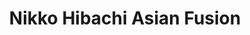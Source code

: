 ---
layout: place
title: "Nikko Hibachi Asian Fusion"
permalink: /new-york/new-york/nikko-hibachi-asian-fusion.html
stateAbbr: NY
stateName: New York
cityName: New York
seo:
  name: "Nikko Hibachi Asian Fusion"
  type: Restaurant
  links: https://nikkohibachiasianfusion.shop/
description: "Modern Asian-fusion restaurant offering sushi, stir-fries, noodle soups & sake, plus lunch specials. Nikko Hibachi Asian Fusion serves delicious sushi in New York, New York. Try fresh Japanese dishes for a great dining experience. Available for takeout, delivery, lunch, and dinner."
place_id: ChIJu3iXyGr2wokR29wWAqLfn8Q
photos:
  - name: >-
      places/ChIJu3iXyGr2wokR29wWAqLfn8Q/photos/AeeoHcIIqYHULPGzIQtsrfwZRp68MJYbzry4wS12HIrXolr_pAZ4hXjF5aRulriGGqHxuKeyRTqeovw4yjHYq_YGb7VQdEjoQzSEARyATR-Stx_82BV3vCYD5OL-E56I5TqlQVTmzACzhC48DOzCdfObRFDRbY4aqz-NV2N_8hql5OT3DJwviyElkE2SfYBq5ANSgwIw_7W9d8gcthXF30rguQVOVi01kLSlxrFyTXHoXVNnnAlF7Vyo3oiq-EmdyIL-hJZxXMbW4KMo0OaVqndKJ4UxifgAzC5gHvfO0Qu6T6F-nXEAxSnDrLtTPwh9vPDvHfkDIIdtoUhM1xekB2XL-ziyhNoAUdjmIG-TVtJkOy2tQvkkxag082RkbKFErjTkxeQON9f31HBuCPMLzGDQPO_hATII3eLE_qIdTgiB1Emm1A
    widthPx: 3024
    heightPx: 4032
    authorAttributions:
      - displayName: Crissibeth Cooper
        uri: https://maps.google.com/maps/contrib/105280946035097287477
        photoUri: >-
          https://lh3.googleusercontent.com/a-/ALV-UjWx67fKQi0lvlw8VtvamweHdfex5WtZkIhUo_Gm7vwqXBLQqCu-vQ=s100-p-k-no-mo
    flagContentUri: >-
      https://www.google.com/local/imagery/report/?cb_client=maps_api_places.places_api&image_key=!1e10!2sCIHM0ogKEICAgICEveKXfw&hl=en-US
    googleMapsUri: >-
      https://www.google.com/maps/place//data=!3m4!1e2!3m2!1sCIHM0ogKEICAgICEveKXfw!2e10!4m2!3m1!1s0x89c2f66ac89778bb:0xc49fdfa20216dcdb
  - name: >-
      places/ChIJu3iXyGr2wokR29wWAqLfn8Q/photos/AeeoHcJLZlJ0j8I5zlUstf-QeHDv4OROA1wsn_C5WHQwt_rBjRGKmXt1McSgL7qZbcjjRw2KjU7w0MG_emJwZiwZmVd7EnU3UFFBZ5jjwEKPBGuGpl5rnOXEmG7hmyh5ZsqlmWHi0s93DHm6dWu--pbPfLJ6mtoQiipj4rrI-HjeJHs8OLimmk3039ELfiPYCvBRx13kBJ4USK-Xw3f4S8AJa4MM-9PG73yEuj6e7kh_rs7yxaL9X46ltIZHtdLz0vFEsAtleYyk6m-5eAOImHk8Z3ZKx-N_Fqj-YtLxfvJZ2bkh3w
    widthPx: 3024
    heightPx: 4032
    authorAttributions:
      - displayName: Nikko Hibachi Asian Fusion
        uri: https://maps.google.com/maps/contrib/104326603928923861023
        photoUri: >-
          https://lh3.googleusercontent.com/a-/ALV-UjVd97Io80dAjXjqWqQTnYuF3cGCtzLXooW55LVEQJlI3Uf_U48=s100-p-k-no-mo
    flagContentUri: >-
      https://www.google.com/local/imagery/report/?cb_client=maps_api_places.places_api&image_key=!1e10!2sAF1QipNt8_6CPWdLMLzQMuyHaI7u90sWC26crNF3rau7&hl=en-US
    googleMapsUri: >-
      https://www.google.com/maps/place//data=!3m4!1e2!3m2!1sAF1QipNt8_6CPWdLMLzQMuyHaI7u90sWC26crNF3rau7!2e10!4m2!3m1!1s0x89c2f66ac89778bb:0xc49fdfa20216dcdb
  - name: >-
      places/ChIJu3iXyGr2wokR29wWAqLfn8Q/photos/AeeoHcJaLL89PSKwGaCegVeibQnyGEzDXsyt4dFVhT31mCwXQX8AaWE8EDHgPp2MyXOEm0uWFkd-oqnnNNKfqOGK7uzztnJJtmvs6A-_cd1_bIt6_1DNZ7iTJuMKFCFGBt7uBnAGsxgxhUsP7Vb47Nw3GDlzxQ1XJVQ82uaaf29CthNJDNPIJkW4iCFMEdULWUTLAcXi6_Ob_5VfiNgW16kpaId4pO5-9eE9s1rNg2fGMUw_Twk2VPUfzLzSRHqvv3xjhDjFHCwTnCO6BzOPvO3frUgan9hUUxus8NrOXqSSAOsrFSdFyyREMIRwddLAJOQUeIad0T1TMyw-lXsJEjqkjG9yZWlYfTthANVzLthxkPmAN9SU1L1sh2iBQAfUtZtOS7ky8R_Ab-0F-CXPtGJpMh7vCyxp8ScnmU1GxFIyejbLFQ9-vffrKTzxzXeyPVSo
    widthPx: 4000
    heightPx: 3000
    authorAttributions:
      - displayName: Stefanie j
        uri: https://maps.google.com/maps/contrib/106160796272715062496
        photoUri: >-
          https://lh3.googleusercontent.com/a-/ALV-UjX3LA0BQhQhZvpo7pMxKSpnWlnrd-uuzuv6U_tEe5ibhCiOvGMsTg=s100-p-k-no-mo
    flagContentUri: >-
      https://www.google.com/local/imagery/report/?cb_client=maps_api_places.places_api&image_key=!1e10!2sCIABIhAA3ilW-yR_E2fnRg0ABLlP&hl=en-US
    googleMapsUri: >-
      https://www.google.com/maps/place//data=!3m4!1e2!3m2!1sCIABIhAA3ilW-yR_E2fnRg0ABLlP!2e10!4m2!3m1!1s0x89c2f66ac89778bb:0xc49fdfa20216dcdb
  - name: >-
      places/ChIJu3iXyGr2wokR29wWAqLfn8Q/photos/AeeoHcIpgNv5XZcUgPgyytuXz-NkdQt-K2onbXLk17GzrJ05yGHEQbbUbHpcg3pHXuuHcQvHCjJZNDuwfqiGtXUoRDK_Da7uyorgWB94N7vK_KO8el57wlLeQdjTHAsTmZa9koJkez8YhlBcDtc8mioqrexhXR1vtdVfI2-VNL0tPrRE4NpZAilh54-DfN1Te9GVIOTjVPRJFUEcxOUL8RWPsA9bHSpJC1d1ukMIUkRxOquVc9uJRkXucUu5jVlxQb6Rs0PXMsI2Rn_bj3uvZrC0KevJyodEYxEACWqa7D0oqn4hfvgJ5BhWVHmDbZknhnJz2kWLGkgRY8P8yKFCZ9Yl84bYcHHS-q1QQ1djMFpvC0rnauSjjDInhK1PGco3N4__9O9Bhji1imy1kXGoXO5S4dnUHYatsebBD2Q9bU-q1XBhrSZU
    widthPx: 3072
    heightPx: 4096
    authorAttributions:
      - displayName: Liboria Santos
        uri: https://maps.google.com/maps/contrib/115707001881226549672
        photoUri: >-
          https://lh3.googleusercontent.com/a-/ALV-UjU3lYaLvCWlK5Gjsz6k4liSHOv31QQV0izAhheUUrW8z3czCDx1yQ=s100-p-k-no-mo
    flagContentUri: >-
      https://www.google.com/local/imagery/report/?cb_client=maps_api_places.places_api&image_key=!1e10!2sCIHM0ogKEICAgMCQ1-WW4gE&hl=en-US
    googleMapsUri: >-
      https://www.google.com/maps/place//data=!3m4!1e2!3m2!1sCIHM0ogKEICAgMCQ1-WW4gE!2e10!4m2!3m1!1s0x89c2f66ac89778bb:0xc49fdfa20216dcdb
  - name: >-
      places/ChIJu3iXyGr2wokR29wWAqLfn8Q/photos/AeeoHcIgMbH879zD5YRCif4f7oqZfCpc2V4QgNivIcUZsy0XwHDczNAfo0IBRMSDvETLGe33_WYTf-_X25XtX1gBjTNFffAErpbet28RWTDaQT3tG7RNZrLm7N3-jKuqMabjbeE3yk9Kwjb4-TpIgMxL6uEX94dTrxbS0LajUTKkRciOsM-m7wrEJdDSK6ARcNlmHbMS3rd52hIvr09k-rPQ2_dAg2EXc3hV60xzNPwRXLuBv1OYdBCgUUgmdcrAUpDzGfkMoWMEa5IyTeG6IIjXd2v6E7yB2rsxPbC4lXnhlrnAHgM1Mar1-ZcMJBq77BvucogVZhzSuNo7_KDNC7AKpEzHE688YqYu2JwENJcnNR2xFEjhF8ya0EKu1TYOPIGUcl9hDsqXOAtm9wRl3E7II1PJkdJaRDzyyokGbVwF3YrAVQ
    widthPx: 3024
    heightPx: 4032
    authorAttributions:
      - displayName: Jenny P
        uri: https://maps.google.com/maps/contrib/103629183569158999604
        photoUri: >-
          https://lh3.googleusercontent.com/a-/ALV-UjVb1lDr034vTvNxrMwzxec3ZOng78OB9q30sfBklzABg9I7mxH4gg=s100-p-k-no-mo
    flagContentUri: >-
      https://www.google.com/local/imagery/report/?cb_client=maps_api_places.places_api&image_key=!1e10!2sCIHM0ogKEICAgICrye_cAg&hl=en-US
    googleMapsUri: >-
      https://www.google.com/maps/place//data=!3m4!1e2!3m2!1sCIHM0ogKEICAgICrye_cAg!2e10!4m2!3m1!1s0x89c2f66ac89778bb:0xc49fdfa20216dcdb
  - name: >-
      places/ChIJu3iXyGr2wokR29wWAqLfn8Q/photos/AeeoHcKnv__8AyaCsXW7NB-ehOrpCR0hhuClD6UnHBFl2Jhd_z9NPYgHD5BJ7RVxPV2nfIghSoSxNcHtz3mBg3FQwW5Ft6VhDI-9M1kZK9McVoZRYA3b2IXQPIuzSpjeW82iDHlYx8CD-k31_L6qIbCgv6vxPgoIotC6EQ0MsA_JxZ7Tv_uEQS0mP9eO4D6ErfY_gBa0Kzb7pijnaKO2BPe1cbztKI0tuXFqqQQBCgfjBVvFP7Og9hW0IeGqXquJcfrQyEtt0oc1m5A6kXUbkSdUYwC7xh8bU_9zRvXWQM_pRjY3tIbEX68ENzU1SkMtclfVv5O4_PJDS9hR6vUN85hEK4lI2ELqNR2pdrFQrZsVDANLRRoMNg_3iiBTa15wf2boD6SM1FcvTDIxBDlziXfOIL5loGsU6sbV2bdjq8Oqff1U0mIJ
    widthPx: 3024
    heightPx: 4032
    authorAttributions:
      - displayName: Jenny P
        uri: https://maps.google.com/maps/contrib/103629183569158999604
        photoUri: >-
          https://lh3.googleusercontent.com/a-/ALV-UjVb1lDr034vTvNxrMwzxec3ZOng78OB9q30sfBklzABg9I7mxH4gg=s100-p-k-no-mo
    flagContentUri: >-
      https://www.google.com/local/imagery/report/?cb_client=maps_api_places.places_api&image_key=!1e10!2sCIHM0ogKEICAgICrye_cvAE&hl=en-US
    googleMapsUri: >-
      https://www.google.com/maps/place//data=!3m4!1e2!3m2!1sCIHM0ogKEICAgICrye_cvAE!2e10!4m2!3m1!1s0x89c2f66ac89778bb:0xc49fdfa20216dcdb
  - name: >-
      places/ChIJu3iXyGr2wokR29wWAqLfn8Q/photos/AeeoHcKUZ-bp5twXq_jcwxC7I-0kvKoAxhbKCW1H6TvdyRSQ8vilXRayUKuBQnq3PzSCNPppSGIx4nxCJTmp8AZ60zXycBp4yoVA-f6JOb4QPjfom5OTVSxJEIIKXezqDlRf4xVs0I6yDy5jYc49FM4lKK_zvo0nb_pbETGRyTfW1WruB_IPWOpbzKTCPh8T5mcy_iBXvJIhU4JzTomCq9dDF5EYN0oGjzp1M6pz94StaWT5cNNUUcH8vzlUvCgid9QQfCp2mVT4c3bLQCQkPbc2HsGQZL45Gk-GSxkKTa0duXsAnW8hm4kA7wi5h3m5CIZw_VorJsG8Y3x6KRv4nYkbbX5ydio8OCxrZ0s3-w-cbnjfbAHktOOX5V2uzLJ0IUFD_T_A9Fb4vLPZDo0S00iw1gP5Yi99kripFltMepez5vpS3SM8
    widthPx: 4000
    heightPx: 3000
    authorAttributions:
      - displayName: Odel Javier
        uri: https://maps.google.com/maps/contrib/107595583803186875356
        photoUri: >-
          https://lh3.googleusercontent.com/a-/ALV-UjXuzDPWVm7X3brLMIO6RqrKpatakxdQ2HDanwJvi8sxM6KAEBSSyA=s100-p-k-no-mo
    flagContentUri: >-
      https://www.google.com/local/imagery/report/?cb_client=maps_api_places.places_api&image_key=!1e10!2sCIHM0ogKEICAgIDTqO3h2gE&hl=en-US
    googleMapsUri: >-
      https://www.google.com/maps/place//data=!3m4!1e2!3m2!1sCIHM0ogKEICAgIDTqO3h2gE!2e10!4m2!3m1!1s0x89c2f66ac89778bb:0xc49fdfa20216dcdb
  - name: >-
      places/ChIJu3iXyGr2wokR29wWAqLfn8Q/photos/AeeoHcKIP51_SdIm8R_RcnlkFTvZpjGMJfFy2yfCOtkwRzfejTJuvcWzGcv5rTJAfAU4wVI-zy2zpdi7WGPWGFP7mtQ_ugEzJ5zIRicYzZsOx5Sm89RsiBnUxQr3pOjDB6Dor6Lg8jrD1hqAal-4FuuEIHi3TyaeKmnTFOrLhy7OtEqyw5-UW1NxRlJuBEAx9r3MflY_Sykd6qNo_Cr9SDWBIzaT29ahQ1rqUdtMZI3TyH3iyfgQvPse5GGpC9I8CpLXd3qM7czONW0nB39egLZpe0MKmN96tPVOu6lwCIvPnja9frs0gWZJxxbXXpk0lUnJgcHYMTg8Rm48fEyeQVSdClxlUEcc624jcMMRgI7DAcntplYlvWLfYl5RVlJg8qWWG5GEKQcIEv8q44x6kcwVJA0Eo0IdiYTkLzrnVeySruU
    widthPx: 4000
    heightPx: 3000
    authorAttributions:
      - displayName: THE URBAN MIXOLOGIST
        uri: https://maps.google.com/maps/contrib/113610089409960505301
        photoUri: >-
          https://lh3.googleusercontent.com/a-/ALV-UjVbr4a57MhAu1HfsVMGvGZOKU-3NuJ7PPDbH2hkXrfr1kqKS8s=s100-p-k-no-mo
    flagContentUri: >-
      https://www.google.com/local/imagery/report/?cb_client=maps_api_places.places_api&image_key=!1e10!2sCIHM0ogKEICAgIClz8CSFg&hl=en-US
    googleMapsUri: >-
      https://www.google.com/maps/place//data=!3m4!1e2!3m2!1sCIHM0ogKEICAgIClz8CSFg!2e10!4m2!3m1!1s0x89c2f66ac89778bb:0xc49fdfa20216dcdb
  - name: >-
      places/ChIJu3iXyGr2wokR29wWAqLfn8Q/photos/AeeoHcKOjiyijsE_c0G3JbOeT90FTM2lXD24_18ccWl8mn0B3h6tp74hwp1PuDrlZyfBaVPkkwNgYOPIobICs91iLdKZU61AKUj-GYb8_sxOR4eJ6PpdwI8LmWKhSB9pBfFmtwBgKnT2glBG1XZxfJpJyZxd7Xw7sH_1yTqVkEQqtPJCCpp84-rEOYqwPGXV-MAmqc11nXfFb7fWN9w4fBiLmDg0-_B3DI5LH48fa7qz_QMprdIIfg9Nxn2issny68ScymJJStAbRNmpeJJUmATOAM-UbENtiFB3CsGPttGLm510o8eNqbUSFGnf1C2qLDMzMhyiA7ca6vT1O4CAMBlFqh_mQK-z0u3Alj0emWhMoRUW_achQzn2qkEkqGPmYvfDgrZ_-QBlAhfE9Z1u_BYbbU4lc7oUJMzINm9nyvE6eiw
    widthPx: 4032
    heightPx: 3024
    authorAttributions:
      - displayName: Adam C Dick
        uri: https://maps.google.com/maps/contrib/117266655516689253515
        photoUri: >-
          https://lh3.googleusercontent.com/a-/ALV-UjVL4CFyJ056r8puB-k87xv1RBTgDyJkMK7KpZHZv_fQsWigX_qtBg=s100-p-k-no-mo
    flagContentUri: >-
      https://www.google.com/local/imagery/report/?cb_client=maps_api_places.places_api&image_key=!1e10!2sCIHM0ogKEICAgIDqyLCKTw&hl=en-US
    googleMapsUri: >-
      https://www.google.com/maps/place//data=!3m4!1e2!3m2!1sCIHM0ogKEICAgIDqyLCKTw!2e10!4m2!3m1!1s0x89c2f66ac89778bb:0xc49fdfa20216dcdb
  - name: >-
      places/ChIJu3iXyGr2wokR29wWAqLfn8Q/photos/AeeoHcJ7e15OPsa9PFp1vWWaf-tDfYmnnjnovUC8DD2qwHeBXZHUnrr9iLz-hgIWadF7xjKM5FqYfTQxIb7boidrKZrDIi8As-JWcA4j2CcPtt6DSWGhnl9nTSG_ObJVFkmwqZPHKrSVeyiFKHzGGAOHEAGRS91KiX_yMdpiE6Mg8vTCD_JqMEbxgA_Mt9NK3dgWGEOHtM-pO04REchpwk5kqDbfWwV7XWm9rQ1gT65prWa6pLjfLXEVJm2UdqDqPDmO-qbFtX3O8VeVzTk0pteilDMfUTOAd7QzkMN4ZbmIb6uxb6PyTrdYxiLcu7bjVZgm_XQRxH1RgGK5o4Ua0j2Rh-G_TRqUChjSAn8R91wmd79vLRI-6dP21OwwrkevylGd3s3XmBsRJgBgJ2MMPlFvTNGirWlgvrDBSDWne0mT4_Crpf0
    widthPx: 4640
    heightPx: 3480
    authorAttributions:
      - displayName: Julio Encarnacion
        uri: https://maps.google.com/maps/contrib/108605346635780595239
        photoUri: >-
          https://lh3.googleusercontent.com/a-/ALV-UjWrKTWmkdLaq-hMuovKHyv96MKrjyHsS73zPXJdkaoDhyi6--LosQ=s100-p-k-no-mo
    flagContentUri: >-
      https://www.google.com/local/imagery/report/?cb_client=maps_api_places.places_api&image_key=!1e10!2sCIHM0ogKEICAgICXz923pgE&hl=en-US
    googleMapsUri: >-
      https://www.google.com/maps/place//data=!3m4!1e2!3m2!1sCIHM0ogKEICAgICXz923pgE!2e10!4m2!3m1!1s0x89c2f66ac89778bb:0xc49fdfa20216dcdb
address: 1280 Amsterdam Ave, New York, NY 10027, USA
street: 1280 Amsterdam Ave
city: New York
state: NY
zip: '10027'
country: USA
neighborhood: null
latitude: '40.811460'
longitude: '-73.957878'
accessibility_options:
  wheelchairAccessibleParking: false
  wheelchairAccessibleEntrance: true
  wheelchairAccessibleRestroom: true
  wheelchairAccessibleSeating: true
business_status: OPERATIONAL
name: Nikko Hibachi Asian Fusion
google_maps_links:
  directionsUri: >-
    https://www.google.com/maps/dir//''/data=!4m7!4m6!1m1!4e2!1m2!1m1!1s0x89c2f66ac89778bb:0xc49fdfa20216dcdb!3e0
  placeUri: https://maps.google.com/?cid=14168288839643618523
  writeAReviewUri: >-
    https://www.google.com/maps/place//data=!4m3!3m2!1s0x89c2f66ac89778bb:0xc49fdfa20216dcdb!12e1
  reviewsUri: >-
    https://www.google.com/maps/place//data=!4m4!3m3!1s0x89c2f66ac89778bb:0xc49fdfa20216dcdb!9m1!1b1
  photosUri: >-
    https://www.google.com/maps/place//data=!4m3!3m2!1s0x89c2f66ac89778bb:0xc49fdfa20216dcdb!10e5
primary_type: Japanese Restaurant
opening_hours:
  regular: null
  current: null
secondary_opening_hours:
  regular:
    weekdayDescriptions: null
    type: null
  current:
    weekdayDescriptions: null
    type: null
phone: (212) 531-1188
price_level: PRICE_LEVEL_MODERATE
price_range: null
rating: '4.3'
rating_count: 0
website: https://nikkohibachiasianfusion.shop/
reviews:
  - name: >-
      places/ChIJu3iXyGr2wokR29wWAqLfn8Q/reviews/ChZDSUhNMG9nS0VJQ0FnSUNueXEzWFVBEAE
    relativePublishTimeDescription: 6 months ago
    rating: 5
    text:
      text: >-
        Food was delicious and you really get your money's worth. Recommend
        their lunch bento boxes: entre, rice, California rolls, soup AND salad
        at a reasonable price. Will  be coming back.
      languageCode: en
    originalText:
      text: >-
        Food was delicious and you really get your money's worth. Recommend
        their lunch bento boxes: entre, rice, California rolls, soup AND salad
        at a reasonable price. Will  be coming back.
      languageCode: en
    authorAttribution:
      displayName: Mark Turner
      uri: https://www.google.com/maps/contrib/103592600316916711812/reviews
      photoUri: >-
        https://lh3.googleusercontent.com/a/ACg8ocJkQxIW-hHzcovPxZpZPYvRem_c5b7_EXuaP6VXVR0urc5xEQ=s128-c0x00000000-cc-rp-mo-ba4
    publishTime: '2024-09-24T21:17:57.647290Z'
    flagContentUri: >-
      https://www.google.com/local/review/rap/report?postId=ChZDSUhNMG9nS0VJQ0FnSUNueXEzWFVBEAE&d=17924085&t=1
    googleMapsUri: >-
      https://www.google.com/maps/reviews/data=!4m6!14m5!1m4!2m3!1sChZDSUhNMG9nS0VJQ0FnSUNueXEzWFVBEAE!2m1!1s0x89c2f66ac89778bb:0xc49fdfa20216dcdb
  - name: >-
      places/ChIJu3iXyGr2wokR29wWAqLfn8Q/reviews/ChdDSUhNMG9nS0VJQ0FnSUNmdnJPTTJnRRAB
    relativePublishTimeDescription: 3 months ago
    rating: 5
    text:
      text: >-
        My son and I enjoyed a nice sashimi dinner either plenty of the
        specialty rolls. We had the best waitress Denise who we enjoyed very
        nice conversation with while she shared her favorites. My son and I
        decided we wanted to try the Uni (Sea Urchin) sashimi and just as Denise
        advised you either like it or you don’t, I really liked it and my son
        didn’t lol. Our favorite was the scallop sashimi due to its extreme
        tenderness but the yellow tail and salmon did not disappoint.


        If you have the opportunity please check out Nikki’s and ask to be
        seated in Denise’s area for great conversation, service and
        recommendations. My glass of sake was never empty with Denise ensuring
        my glass was full and putting my bottle of sake on ice to ensure it
        remained cold. There is also a hibachi section as well as a full service
        bar.
      languageCode: en
    originalText:
      text: >-
        My son and I enjoyed a nice sashimi dinner either plenty of the
        specialty rolls. We had the best waitress Denise who we enjoyed very
        nice conversation with while she shared her favorites. My son and I
        decided we wanted to try the Uni (Sea Urchin) sashimi and just as Denise
        advised you either like it or you don’t, I really liked it and my son
        didn’t lol. Our favorite was the scallop sashimi due to its extreme
        tenderness but the yellow tail and salmon did not disappoint.


        If you have the opportunity please check out Nikki’s and ask to be
        seated in Denise’s area for great conversation, service and
        recommendations. My glass of sake was never empty with Denise ensuring
        my glass was full and putting my bottle of sake on ice to ensure it
        remained cold. There is also a hibachi section as well as a full service
        bar.
      languageCode: en
    authorAttribution:
      displayName: Caryl Marie Perez
      uri: https://www.google.com/maps/contrib/106974452375571705410/reviews
      photoUri: >-
        https://lh3.googleusercontent.com/a-/ALV-UjXqYK6MHm6tk6Fq7iZKnKUbywyoLbAr_dGIMsVSxGGq8xYFFxQ=s128-c0x00000000-cc-rp-mo-ba3
    publishTime: '2024-12-29T13:40:51.782769Z'
    flagContentUri: >-
      https://www.google.com/local/review/rap/report?postId=ChdDSUhNMG9nS0VJQ0FnSUNmdnJPTTJnRRAB&d=17924085&t=1
    googleMapsUri: >-
      https://www.google.com/maps/reviews/data=!4m6!14m5!1m4!2m3!1sChdDSUhNMG9nS0VJQ0FnSUNmdnJPTTJnRRAB!2m1!1s0x89c2f66ac89778bb:0xc49fdfa20216dcdb
  - name: >-
      places/ChIJu3iXyGr2wokR29wWAqLfn8Q/reviews/ChZDSUhNMG9nS0VJQ0FnSUNIbUtIUENnEAE
    relativePublishTimeDescription: 7 months ago
    rating: 5
    text:
      text: >-
        My wife and I were looking for something to eat and fond this place and
        was very pleased we did. I had the General Tso Shrimp (pictured), and my
        wife had the asparagus with Shrimp. Both were delicious, and we left
        full. The service was great, and they brought our food quickly.  The
        only issue I have is that I did not know about it sooner.  We would
        definitely be back when in the area.
      languageCode: en
    originalText:
      text: >-
        My wife and I were looking for something to eat and fond this place and
        was very pleased we did. I had the General Tso Shrimp (pictured), and my
        wife had the asparagus with Shrimp. Both were delicious, and we left
        full. The service was great, and they brought our food quickly.  The
        only issue I have is that I did not know about it sooner.  We would
        definitely be back when in the area.
      languageCode: en
    authorAttribution:
      displayName: Pastor Kenneth Gorman
      uri: https://www.google.com/maps/contrib/107948843793599509437/reviews
      photoUri: >-
        https://lh3.googleusercontent.com/a-/ALV-UjUZvRSQ4XUIxE7kE7Z-bi9s8EOxoBDcnzWjONIKp8K18DBnQemI=s128-c0x00000000-cc-rp-mo-ba4
    publishTime: '2024-08-31T19:24:46.718697Z'
    flagContentUri: >-
      https://www.google.com/local/review/rap/report?postId=ChZDSUhNMG9nS0VJQ0FnSUNIbUtIUENnEAE&d=17924085&t=1
    googleMapsUri: >-
      https://www.google.com/maps/reviews/data=!4m6!14m5!1m4!2m3!1sChZDSUhNMG9nS0VJQ0FnSUNIbUtIUENnEAE!2m1!1s0x89c2f66ac89778bb:0xc49fdfa20216dcdb
  - name: >-
      places/ChIJu3iXyGr2wokR29wWAqLfn8Q/reviews/ChZDSUhNMG9nS0VJQ0FnTUR3eF92ZVZBEAE
    relativePublishTimeDescription: 2 weeks ago
    rating: 4
    text:
      text: >-
        The veggie dumpling soup was good! Loved the warmth and flavor,
        especially given I ordered when I was sick. The maki’s fish was not
        incredibly fresh though, which left a marked impression for me.
      languageCode: en
    originalText:
      text: >-
        The veggie dumpling soup was good! Loved the warmth and flavor,
        especially given I ordered when I was sick. The maki’s fish was not
        incredibly fresh though, which left a marked impression for me.
      languageCode: en
    authorAttribution:
      displayName: Sydney Stewart
      uri: https://www.google.com/maps/contrib/101796860055445911794/reviews
      photoUri: >-
        https://lh3.googleusercontent.com/a-/ALV-UjUwQ1eqLhyY-rX-tFG6pie-RK_xkUX9UTumvcfpNp2VqNAY_nqXWw=s128-c0x00000000-cc-rp-mo-ba2
    publishTime: '2025-03-28T17:25:10.634330Z'
    flagContentUri: >-
      https://www.google.com/local/review/rap/report?postId=ChZDSUhNMG9nS0VJQ0FnTUR3eF92ZVZBEAE&d=17924085&t=1
    googleMapsUri: >-
      https://www.google.com/maps/reviews/data=!4m6!14m5!1m4!2m3!1sChZDSUhNMG9nS0VJQ0FnTUR3eF92ZVZBEAE!2m1!1s0x89c2f66ac89778bb:0xc49fdfa20216dcdb
  - name: >-
      places/ChIJu3iXyGr2wokR29wWAqLfn8Q/reviews/ChZDSUhNMG9nS0VJQ0FnSUNYNV9tMUd3EAE
    relativePublishTimeDescription: 5 months ago
    rating: 5
    text:
      text: >-
        I went here for hibachi on a Wednesday afternoon for my birthday. We had
        the whole hibachi table to ourselves and got probably the best portion
        of fried rice I ever got at a hibachi place. It was excellent!!!
      languageCode: en
    originalText:
      text: >-
        I went here for hibachi on a Wednesday afternoon for my birthday. We had
        the whole hibachi table to ourselves and got probably the best portion
        of fried rice I ever got at a hibachi place. It was excellent!!!
      languageCode: en
    authorAttribution:
      displayName: James Coppola
      uri: https://www.google.com/maps/contrib/113157791798891544086/reviews
      photoUri: >-
        https://lh3.googleusercontent.com/a-/ALV-UjVvNtXxZlfYsAwgE2-SO7VhzQsPVax4yTfzosmR6TRmBSP7IevI=s128-c0x00000000-cc-rp-mo-ba3
    publishTime: '2024-10-21T12:35:18.382296Z'
    flagContentUri: >-
      https://www.google.com/local/review/rap/report?postId=ChZDSUhNMG9nS0VJQ0FnSUNYNV9tMUd3EAE&d=17924085&t=1
    googleMapsUri: >-
      https://www.google.com/maps/reviews/data=!4m6!14m5!1m4!2m3!1sChZDSUhNMG9nS0VJQ0FnSUNYNV9tMUd3EAE!2m1!1s0x89c2f66ac89778bb:0xc49fdfa20216dcdb
parking_options:
  freeStreetParking: true
  paidStreetParking: true
  valetParking: false
payment_options:
  acceptsCreditCards: true
  acceptsDebitCards: true
  acceptsCashOnly: false
  acceptsNfc: true
allow_dogs: null
curbside_pickup: null
delivery: true
dine_in: true
good_for_children: true
good_for_groups: true
good_for_sports: false
live_music: false
menu_for_children: false
outdoor_seating: false
reservable: true
restroom: true
serves_beer: true
serves_breakfast: null
serves_brunch: true
serves_cocktails: true
serves_coffee: true
serves_dinner: true
serves_dessert: true
serves_lunch: true
serves_vegetarian_food: true
serves_wine: true
takeout: true
update_category: essentials
summary: >-
  Modern Asian-fusion restaurant offering sushi, stir-fries, noodle soups &
  sake, plus lunch specials.

---